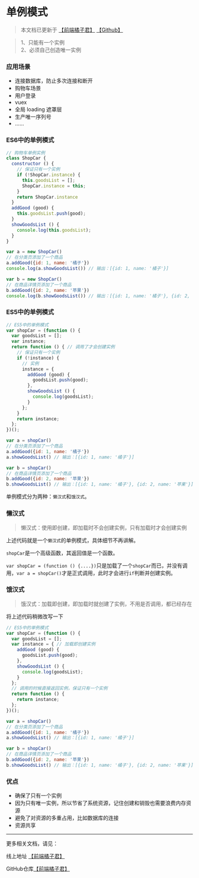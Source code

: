 # 单例模式


> 本文档已更新于 [【前端橘子君】](http://xiaoysosheng.top/#/mode/单例模式) [【Github】](https://github.com/xiaoyaosheng-yu/library/blob/master/mode/单例模式.md)

> 1、只能有一个实例<br>2、必须自己创造唯一实例

### 应用场景
- 连接数据库，防止多次连接和断开
- 购物车场景
- 用户登录
- vuex
- 全局 loading 遮罩层
- 生产唯一序列号
- ......

### ES6中的单例模式
```javascript
// 购物车单例实例
class ShopCar {
  constructor () {
    // 保证只有一个实例
    if (!ShopCar.instance) {
      this.goodsList = [];
      ShopCar.instance = this;
    }
    return ShopCar.instance
  }
  addGood (good) {
    this.goodsList.push(good);
  }
  showGoodsList () {
    console.log(this.goodsList);
  }
}

var a = new ShopCar()
// 在分类页添加了一个商品
a.addGood({id: 1, name: '橘子'})
console.log(a.showGoodsList()) // 输出：[{id: 1, name: '橘子'}]

var b = new ShopCar()
// 在商品详情页添加了一个商品
b.addGood({id: 2, name: '苹果'})
console.log(b.showGoodsList()) // 输出：[{id: 1, name: '橘子'}, {id: 2, name: '苹果'}]
```

### ES5中的单例模式
```javascript
// ES5中的单例模式
var shopCar = (function () {
  var goodsList = [];
  var instance;
  return function () { // 调用了才会创建实例
    // 保证只有一个实例
    if (!instance) {
      // 实例
      instance = {
        addGood (good) {
          goodsList.push(good);
        },
        showGoodsList () {
          console.log(goodsList);
        }
      };
    }
    return instance;
  };
})();

var a = shopCar()
// 在分类页添加了一个商品
a.addGood({id: 1, name: '橘子'})
a.showGoodsList() // 输出：[{id: 1, name: '橘子'}]

var b = shopCar()
// 在商品详情页添加了一个商品
b.addGood({id: 2, name: '苹果'})
b.showGoodsList() // 输出：[{id: 1, name: '橘子'}, {id: 2, name: '苹果'}]
```

单例模式分为两种：`懒汉式`和`饿汉式`。

### 懒汉式

> 懒汉式：使用即创建，即加载时不会创建实例，只有加载时才会创建实例

上述代码就是一个`懒汉式`的单例模式，具体细节不再讲解。

`shopCar`是一个高级函数，其返回值是一个函数。

`var shopCar = (function () {....})`只是加载了一个`shopCar`而已，并没有调用，`var a = shopCar()`才是正式调用，此时才会进行`if`判断并创建实例。

### 饿汉式
> 饿汉式：加载即创建，即加载时就创建了实例，不用是否调用，都已经存在

将上述代码稍微改写一下

```javascript
// ES5中的单例模式
var shopCar = (function () {
  var goodsList = [];
  var instance = { // 加载即创建实例
    addGood (good) {
      goodsList.push(good);
    },
    showGoodsList () {
      console.log(goodsList);
    }
  };
  // 调用的时候直接返回实例，保证只有一个实例
  return function () {
    return instance;
  };
})();

var a = shopCar()
// 在分类页添加了一个商品
a.addGood({id: 1, name: '橘子'})
a.showGoodsList() // 输出：[{id: 1, name: '橘子'}]

var b = shopCar()
// 在商品详情页添加了一个商品
b.addGood({id: 2, name: '苹果'})
b.showGoodsList() // 输出：[{id: 1, name: '橘子'}, {id: 2, name: '苹果'}]
```

### 优点
- 确保了只有一个实例
- 因为只有唯一实例，所以节省了系统资源，记住创建和销毁也需要浪费内存资源
- 避免了对资源的多重占用，比如数据库的连接
- 资源共享


-------

更多相关文档，请见：

线上地址 [【前端橘子君】](http://xiaoysosheng.top)

GitHub仓库[【前端橘子君】](https://github.com/xiaoyaosheng-yu/library)
